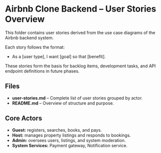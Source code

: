 # Airbnb Clone Backend – User Stories Overview

This folder contains user stories derived from the use case diagrams of the Airbnb backend system.

Each story follows the format:
- As a [user type], I want [goal] so that [benefit].

These stories form the basis for backlog items, development tasks, and API endpoint definitions in future phases.


## Files
- **user-stories.md** – Complete list of user stories grouped by actor.
- **README.md** – Overview of structure and purpose.


## Core Actors
- **Guest:** registers, searches, books, and pays.
- **Host:** manages property listings and responds to bookings.
- **Admin:** oversees users, listings, and system moderation.
- **System Services:** Payment gateway, Notification service.


